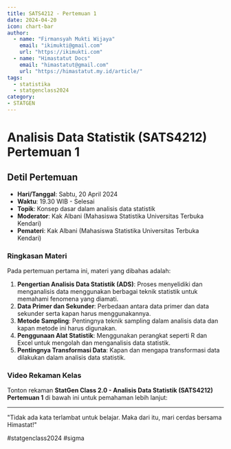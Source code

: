 ```yaml
--- 
title: SATS4212 - Pertemuan 1
date: 2024-04-20
icon: chart-bar
author:
  - name: "Firmansyah Mukti Wijaya"
    email: "ikimukti@gmail.com"
    url: "https://ikimukti.com"
  - name: "Himastatut Docs"
    email: "himastatut@gmail.com"
    url: "https://himastatut.my.id/article/"
tags:
  - statistika
  - statgenclass2024
category: 
- STATGEN
--- 
```


# Analisis Data Statistik (SATS4212) Pertemuan 1

## Detil Pertemuan

- **Hari/Tanggal**: Sabtu, 20 April 2024  
- **Waktu**: 19.30 WIB - Selesai  
- **Topik**: Konsep dasar dalam analisis data statistik  
- **Moderator**: Kak Albani (Mahasiswa Statistika Universitas Terbuka Kendari)  
- **Pemateri**: Kak Albani (Mahasiswa Statistika Universitas Terbuka Kendari)

### Ringkasan Materi
Pada pertemuan pertama ini, materi yang dibahas adalah:
1. **Pengertian Analisis Data Statistik (ADS)**: Proses menyelidiki dan menganalisis data menggunakan berbagai teknik statistik untuk memahami fenomena yang diamati.
2. **Data Primer dan Sekunder**: Perbedaan antara data primer dan data sekunder serta kapan harus menggunakannya.
3. **Metode Sampling**: Pentingnya teknik sampling dalam analisis data dan kapan metode ini harus digunakan.
4. **Penggunaan Alat Statistik**: Menggunakan perangkat seperti R dan Excel untuk mengolah dan menganalisis data statistik.
5. **Pentingnya Transformasi Data**: Kapan dan mengapa transformasi data dilakukan dalam analisis data statistik.

### Video Rekaman Kelas
Tonton rekaman **StatGen Class 2.0 - Analisis Data Statistik (SATS4212) Pertemuan 1** di bawah ini untuk pemahaman lebih lanjut:

<VidStack  
  src="https://www.youtube.com/watch?v=pHJfLtTMPnw"  
  title="StatGen Class 2.0 - Analisis Data Statistik (SATS4212) Pertemuan 1"
/>

--- 

"Tidak ada kata terlambat untuk belajar. Maka dari itu, mari cerdas bersama Himastat!"

#statgenclass2024 #sigma
